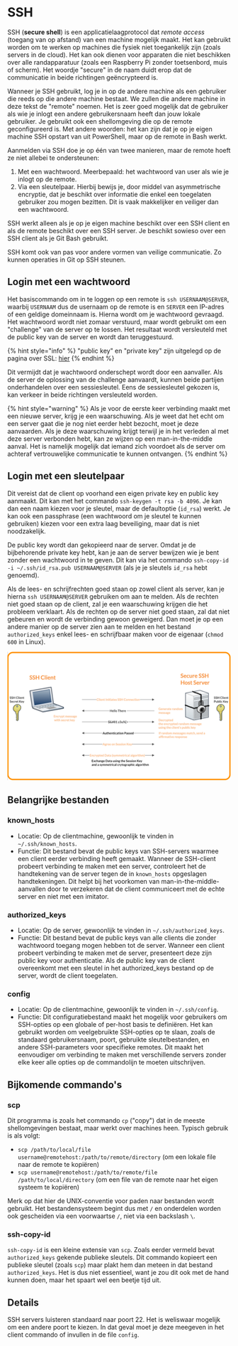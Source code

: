 # SSH
SSH (**secure shell**) is een applicatielaagprotocol dat *remote access* (toegang van op afstand) van een machine mogelijk maakt.
Het kan gebruikt worden om te werken op machines die fysiek niet toegankelijk zijn (zoals servers in de cloud).
Het kan ook dienen voor apparaten die niet beschikken over alle randapparatuur (zoals een Raspberry Pi zonder toetsenbord, muis of scherm).
Het woordje "secure" in de naam duidt erop dat de communicatie in beide richtingen geëncrypteerd is.

Wanneer je SSH gebruikt, log je in op de andere machine als een gebruiker die reeds op die andere machine bestaat.
We zullen die andere machine in deze tekst de "remote" noemen.
Het is zeer goed mogelijk dat de gebruiker als wie je inlogt een andere gebruikersnaam heeft dan jouw lokale gebruiker.
Je gebruikt ook een shellomgeving die op de remote geconfigureerd is.
Met andere woorden: het kan zijn dat je op je eigen machine SSH opstart van uit PowerShell, maar op de remote in Bash werkt.

Aanmelden via SSH doe je op één van twee manieren, maar de remote hoeft ze niet allebei te ondersteunen:

1. Met een wachtwoord. Meerbepaald: het wachtwoord van user als wie je inlogt op de remote.
2. Via een sleutelpaar. Hierbij bewijs je, door middel van asymmetrische encryptie, dat je beschikt over informatie die enkel een toegelaten gebruiker zou mogen bezitten. Dit is vaak makkelijker en veiliger dan een wachtwoord.

SSH werkt alleen als je op je eigen machine beschikt over een SSH client en als de remote beschikt over een SSH server.
Je beschikt sowieso over een SSH client als je Git Bash gebruikt.

SSH komt ook van pas voor andere vormen van veilige communicatie.
Zo kunnen operaties in Git op SSH steunen.

## Login met een wachtwoord
Het basiscommando om in te loggen op een remote is `ssh USERNAAM@SERVER`, waarbij `USERNAAM` dus de usernaam op de remote is en `SERVER` een IP-adres of een geldige domeinnaam is.
Hierna wordt om je wachtwoord gevraagd.
Het wachtwoord wordt niet zomaar verstuurd, maar wordt gebruikt om een "challenge" van de server op te lossen.
Het resultaat wordt versleuteld met de public key van de server en wordt dan teruggestuurd.

{% hint style="info" %}
"public key" en "private key" zijn uitgelegd op de pagina over SSL: [hier](./ssl.md)
{% endhint %}

Dit vermijdt dat je wachtwoord onderschept wordt door een aanvaller.
Als de server de oplossing van de challenge aanvaardt, kunnen beide partijen onderhandelen over een sessiesleutel.
Eens de sessiesleutel gekozen is, kan verkeer in beide richtingen versleuteld worden.

{% hint style="warning" %}
Als je voor de eerste keer verbinding maakt met een nieuwe server, krijg je een waarschuwing.
Als je weet dat het echt om een server gaat die je nog niet eerder hebt bezocht, moet je deze aanvaarden.
Als je deze waarschuwing krijgt terwijl je in het verleden al met deze server verbonden hebt, kan ze wijzen op een man-in-the-middle aanval.
Het is namelijk mogelijk dat iemand zich voordoet als de server om achteraf vertrouwelijke communicatie te kunnen ontvangen.
{% endhint %}

## Login met een sleutelpaar
Dit vereist dat de client op voorhand een eigen private key en public key aanmaakt.
Dit kan met het commando `ssh-keygen -t rsa -b 4096`.
Je kan dan een naam kiezen voor je sleutel, maar de defaultoptie (`id_rsa`) werkt.
Je kan ook een passphrase (een wachtwoord om je sleutel te kunnen gebruiken) kiezen voor een extra laag beveiliging, maar dat is niet noodzakelijk.

De public key wordt dan gekopieerd naar de server.
Omdat je de bijbehorende private key hebt, kan je aan de server bewijzen wie je bent zonder een wachtwoord in te geven.
Dit kan via het commando `ssh-copy-id -i ~/.ssh/id_rsa.pub USERNAAM@SERVER` (als je je sleutels `id_rsa` hebt genoemd).

Als de lees- en schrijfrechten goed staan op zowel client als server, kan je hierna `ssh USERNAAM@SERVER` gebruiken om aan te melden.
Als de rechten niet goed staan op de client, zal je een waarschuwing krijgen die het probleem verklaart.
Als de rechten op de server niet goed staan, zal dat niet gebeuren en wordt de verbinding gewoon geweigerd.
Dan moet je op een andere manier op de server zien aan te melden en het bestand `authorized_keys` enkel lees- en schrijfbaar maken voor de eigenaar (`chmod 600` in Linux).

![illustratie authenticatie via sleutels](./images/SSHkeydiagram.webp)

## Belangrijke bestanden

### known_hosts
- Locatie: Op de clientmachine, gewoonlijk te vinden in `~/.ssh/known_hosts`.
- Functie: Dit bestand bevat de public keys van SSH-servers waarmee een client eerder verbinding heeft gemaakt. Wanneer de SSH-client probeert verbinding te maken met een server, controleert het de handtekening van de server tegen de in `known_hosts` opgeslagen handtekeningen. Dit helpt bij het voorkomen van man-in-the-middle-aanvallen door te verzekeren dat de client communiceert met de echte server en niet met een imitator.

### authorized_keys
- Locatie: Op de server, gewoonlijk te vinden in `~/.ssh/authorized_keys`.
- Functie: Dit bestand bevat de public keys van alle clients die zonder wachtwoord toegang mogen hebben tot de server. Wanneer een client probeert verbinding te maken met de server, presenteert deze zijn public key voor authenticatie. Als de public key van de client overeenkomt met een sleutel in het authorized_keys bestand op de server, wordt de client toegelaten.

### config
- Locatie: Op de clientmachine, gewoonlijk te vinden in `~/.ssh/config`.
- Functie: Dit configuratiebestand maakt het mogelijk voor gebruikers om SSH-opties op een globale of per-host basis te definiëren. Het kan gebruikt worden om veelgebruikte SSH-opties op te slaan, zoals de standaard gebruikersnaam, poort, gebruikte sleutelbestanden, en andere SSH-parameters voor specifieke remotes. Dit maakt het eenvoudiger om verbinding te maken met verschillende servers zonder elke keer alle opties op de commandolijn te moeten uitschrijven.

## Bijkomende commando's

### scp
Dit programma is zoals het commando `cp` ("copy") dat in de meeste shellomgevingen bestaat, maar werkt over machines heen. Typisch gebruik is als volgt:

- `scp /path/to/local/file username@remotehost:/path/to/remote/directory` (om een lokale file naar de remote te kopiëren)
- `scp username@remotehost:/path/to/remote/file /path/to/local/directory` (om een file van de remote naar het eigen systeem te kopiëren)

Merk op dat hier de UNIX-conventie voor paden naar bestanden wordt gebruikt. Het bestandensysteem begint dus met `/` en onderdelen worden ook gescheiden via een voorwaartse `/`, niet via een backslash `\`.

### ssh-copy-id
`ssh-copy-id` is een kleine extensie van `scp`. Zoals eerder vermeld bevat `authorized_keys` gekende publieke sleutels. Dit commando kopieert een publieke sleutel (zoals `scp`) maar plakt hem dan meteen in dat bestand `authorized_keys`. Het is dus niet essentieel, want je zou dit ook met de hand kunnen doen, maar het spaart wel een beetje tijd uit.

## Details
SSH servers luisteren standaard naar poort 22.
Het is weliswaar mogelijk om een andere poort te kiezen.
In dat geval moet je deze meegeven in het client commando of invullen in de file `config`.
